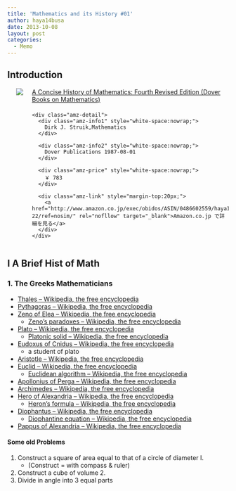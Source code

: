 ```yaml
---
title: 'Mathematics and its History #01'
author: haya14busa
date: 2013-10-08
layout: post
categories:
  - Memo
---
```

## Introduction

<div class="amz-container" style="overflow:hidden;margin-bottom:20px;">
  <div class="amz-left" style="float:left; margin:0 20px 0;">
    <a href="http://www.amazon.co.jp/exec/obidos/ASIN/0486602559/haya14busa-22/ref=nosim/" rel="nofollow" target="_blank"><img src="http://ecx.images-amazon.com/images/I/51TYP6v%2BkoL._SL160_.jpg" class="amz-img" /></a>
  </div>
  
  <div class="amz-right" style="overflow:hidden;">
    <div class="amz-title" style="margin-bottom:20px;">
      <a href="http://www.amazon.co.jp/exec/obidos/ASIN/0486602559/haya14busa-22/ref=nosim/" rel="nofollow" target="_blank">A Concise History of Mathematics: Fourth Revised Edition (Dover Books on Mathematics)</a>
    </div>
    
    <div class="amz-detail">
      <div class="amz-info1" style="white-space:nowrap;">
        Dirk J. Struik,Mathematics
      </div>
      
      <div class="amz-info2" style="white-space:nowrap;">
        Dover Publications 1987-08-01
      </div>
      
      <div class="amz-price" style="white-space:nowrap;">
        ￥ 783
      </div>
      
      <div class="amz-link" style="margin-top:20px;">
        <a href="http://www.amazon.co.jp/exec/obidos/ASIN/0486602559/haya14busa-22/ref=nosim/" rel="nofllow" target="_blank">Amazon.co.jp で詳細を見る</a>
      </div>
    </div>
  </div>
</div>

## I A Brief Hist of Math

### 1. The Greeks Mathematicians

*   [Thales &#8211; Wikipedia, the free encyclopedia][1]
*   [Pythagoras &#8211; Wikipedia, the free encyclopedia][2]
*   [Zeno of Elea &#8211; Wikipedia, the free encyclopedia][3] 
    *   [Zeno&#8217;s paradoxes &#8211; Wikipedia, the free encyclopedia][4]
*   [Plato &#8211; Wikipedia, the free encyclopedia][5] 
    *   [Platonic solid &#8211; Wikipedia, the free encyclopedia][6]
*   [Eudoxus of Cnidus &#8211; Wikipedia, the free encyclopedia][7] 
    *   a student of plato
*   [Aristotle &#8211; Wikipedia, the free encyclopedia][8]
*   [Euclid &#8211; Wikipedia, the free encyclopedia][9] 
    *   [Euclidean algorithm &#8211; Wikipedia, the free encyclopedia][10]
*   [Apollonius of Perga &#8211; Wikipedia, the free encyclopedia][11]
*   [Archimedes &#8211; Wikipedia, the free encyclopedia][12]
*   [Hero of Alexandria &#8211; Wikipedia, the free encyclopedia][13] 
    *   [Heron&#8217;s formula &#8211; Wikipedia, the free encyclopedia][14]
*   [Diophantus &#8211; Wikipedia, the free encyclopedia][15] 
    *   [Diophantine equation &#8211; Wikipedia, the free encyclopedia][16]
*   [Pappus of Alexandria &#8211; Wikipedia, the free encyclopedia][17]

#### Some old Problems

1.  Construct a square of area equal to that of a circle of diameter I. 
    *   (Construct = with compass & ruler)
2.  Construct a cube of volume 2.
3.  Divide in angle into 3 equal parts

 [1]: http://en.wikipedia.org/wiki/Thales
 [2]: http://en.wikipedia.org/wiki/Pythagoras
 [3]: http://en.wikipedia.org/wiki/Zeno_of_Elea
 [4]: http://en.wikipedia.org/wiki/Zeno's_paradoxes
 [5]: http://en.wikipedia.org/wiki/Plato
 [6]: http://en.wikipedia.org/wiki/Platonic_solid
 [7]: http://en.wikipedia.org/wiki/Eudoxus_of_Cnidus
 [8]: http://en.wikipedia.org/wiki/Aristotle
 [9]: http://en.wikipedia.org/wiki/Euclid
 [10]: http://en.wikipedia.org/wiki/Euclidean_algorithm
 [11]: http://en.wikipedia.org/wiki/Apollonius_of_Perga
 [12]: http://en.wikipedia.org/wiki/Archimedes
 [13]: http://en.wikipedia.org/wiki/Hero_of_Alexandria
 [14]: http://en.wikipedia.org/wiki/Heron's_formula
 [15]: http://en.wikipedia.org/wiki/Diophantus
 [16]: http://en.wikipedia.org/wiki/Diophantine_equation
 [17]: http://en.wikipedia.org/wiki/Pappus_of_Alexandria
